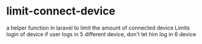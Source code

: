 # limit-connect-device
a helper function in laravel to limit the amount of connected device
Limits login of device
if user logs in 5 different device, don't let him log in 6 device
